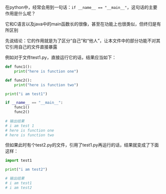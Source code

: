 在python中，经常会用到一句话：`if __name__ == "__main__"`，这句话的主要作用是什么呢？

它和C语言以及java中的main函数长的很像，甚至在功能上也很类似，但终归是有所区别

先说结论：它的作用就是为了区分“自己”和“他人”，让本文件中的部分功能不对其它引用自己的文件直接暴露

例如对于文件test1.py，直接运行它的话，结果应当如下：

```python
def func1():
    print("here is function one")

def func2():
    print("here is function two")

print("i am test1")

if __name__ == "__main__":
    func1()
    func2()
    
# 输出结果
# i am test 1
# here is function one
# here is function two
```

但如果此时有个test2.py的文件，引用了test1.py再运行的话，结果就变成了下面这样：

```python
import test1

print("i am test2")

# 输出结果
# i am test1
# i am test2
```

